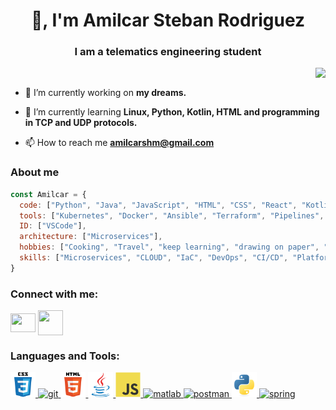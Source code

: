 <h1 align="center">👋, I'm Amilcar Steban Rodriguez</h1>
<h3 align="center">I am a telematics engineering student</h3>

<a href="https://github.com/anuraghazra/github-readme-stats">
  <img align="right" src="https://github-readme-stats.vercel.app/api/top-langs/?username=Amilcar-Steban&layout=compact" />
</a>
<br />

*  🔭 I’m currently working on **my dreams.**
  
*  🌱 I’m currently learning **Linux, Python, Kotlin, HTML and programming in TCP and UDP protocols.**
  
*  📫 How to reach me **amilcarshm@gmail.com**
<h3>
  About me
</h3>

```javascript
const Amilcar = {
  code: ["Python", "Java", "JavaScript", "HTML", "CSS", "React", "Kotlin", "Flutter", "Django", "Tkinter", "MySQL", "Postgres"],
  tools: ["Kubernetes", "Docker", "Ansible", "Terraform", "Pipelines", "AWS", "Azure", "GCloud"],
  ID: ["VSCode"],
  architecture: ["Microservices"],
  hobbies: ["Cooking", "Travel", "keep learning", "drawing on paper", "videogames"],
  skills: ["Microservices", "CLOUD", "IaC", "DevOps", "CI/CD", "Platform management", "Network infrastructure", "Software development", "Programming languages"]
}
```


<h3 align="left">
  
  Connect with me:</h3>
<p align="left">
  <a href="https://instagram.com/stebanr.09?igshid=ZDdkNTZiNTM=" target="blank"><img align="center" src="https://raw.githubusercontent.com/rahuldkjain/github-profile-readme-generator/master/src/images/icons/Social/instagram.svg" height="30" width="40" /></a>
  <a href="https://www.linkedin.com/in/amilcar-steban-rodriguez-martinez-6a65532a4/" target="blank"><img align="center" src="https://img.icons8.com/color/48/000000/linkedin.png" height="40" width="40" /></a>
</p>

<h3 align="left">Languages and Tools:</h3>
<p align="left"> <a href="https://www.w3schools.com/css/" target="_blank" rel="noreferrer"> <img src="https://raw.githubusercontent.com/devicons/devicon/master/icons/css3/css3-original-wordmark.svg" alt="css3" width="40" height="40"/> </a> <a href="https://git-scm.com/" target="_blank" rel="noreferrer"> <img src="https://www.vectorlogo.zone/logos/git-scm/git-scm-icon.svg" alt="git" width="40" height="40"/> </a> <a href="https://www.w3.org/html/" target="_blank" rel="noreferrer"> <img src="https://raw.githubusercontent.com/devicons/devicon/master/icons/html5/html5-original-wordmark.svg" alt="html5" width="40" height="40"/> </a> <a href="https://www.java.com" target="_blank" rel="noreferrer"> <img src="https://raw.githubusercontent.com/devicons/devicon/master/icons/java/java-original.svg" alt="java" width="40" height="40"/> </a> <a href="https://developer.mozilla.org/en-US/docs/Web/JavaScript" target="_blank" rel="noreferrer"> <img src="https://raw.githubusercontent.com/devicons/devicon/master/icons/javascript/javascript-original.svg" alt="javascript" width="40" height="40"/> </a> <a href="https://www.mathworks.com/" target="_blank" rel="noreferrer"> <img src="https://upload.wikimedia.org/wikipedia/commons/2/21/Matlab_Logo.png" alt="matlab" width="40" height="40"/> </a> <a href="https://postman.com" target="_blank" rel="noreferrer"> <img src="https://www.vectorlogo.zone/logos/getpostman/getpostman-icon.svg" alt="postman" width="40" height="40"/> </a> <a href="https://www.python.org" target="_blank" rel="noreferrer"> <img src="https://raw.githubusercontent.com/devicons/devicon/master/icons/python/python-original.svg" alt="python" width="40" height="40"/> </a> <a href="https://spring.io/" target="_blank" rel="noreferrer"> <img src="https://www.vectorlogo.zone/logos/springio/springio-icon.svg" alt="spring" width="40" height="40"/> </a> </p>
